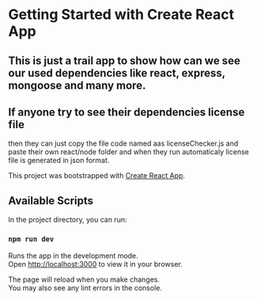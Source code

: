 # Getting Started with Create React App

## This is just a trail app to show how can we see our used dependencies like react, express, mongoose and many more.
## If anyone try to see their dependencies license file
then they can just copy the file code named aas licenseChecker.js and paste their own react/node folder and when they run automaticaly license file is generated in json format. 

This project was bootstrapped with [Create React App](https://github.com/facebook/create-react-app).

## Available Scripts

In the project directory, you can run:

### `npm run dev`

Runs the app in the development mode.\
Open [http://localhost:3000](http://localhost:3000) to view it in your browser.

The page will reload when you make changes.\
You may also see any lint errors in the console.

